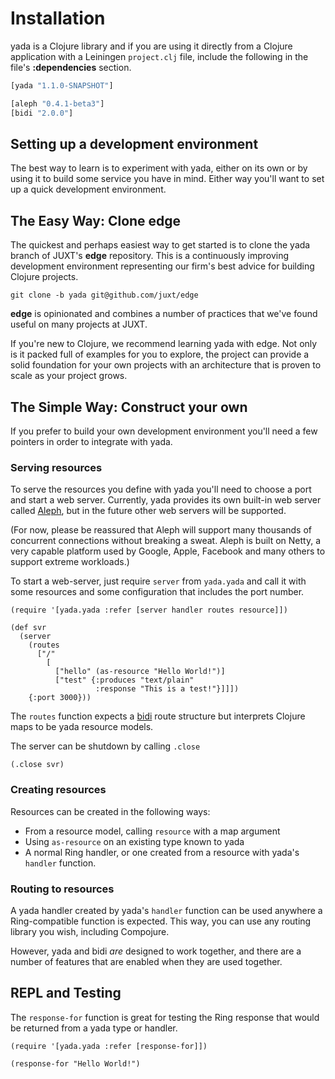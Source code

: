 # Installation

yada is a Clojure library and if you are using it directly from a
Clojure application with a Leiningen `project.clj` file, include the
following in the file's __:dependencies__ section.

```clojure
[yada "1.1.0-SNAPSHOT"]

[aleph "0.4.1-beta3"]
[bidi "2.0.0"]
```

## Setting up a development environment

The best way to learn is to experiment with yada, either on its own or by using it to build some service you have in mind. Either way you'll want to set up a quick development environment.

## The Easy Way: Clone edge

The quickest and perhaps easiest way to get started is to clone the yada branch of JUXT's __edge__ repository. This is a continuously improving development environment representing our firm's best advice for building Clojure projects.

    git clone -b yada git@github.com/juxt/edge

__edge__ is opinionated and combines a number of practices that we've found useful on many projects at JUXT.

If you're new to Clojure, we recommend learning yada with edge. Not only is it packed full of examples for you to explore, the project can provide a solid foundation for your own projects with an architecture that is proven to scale as your project grows.

## The Simple Way: Construct your own

If you prefer to build your own development environment you'll need a few pointers in order to integrate with yada.

### Serving resources

To serve the resources you define with yada you'll need to choose a port and start a web server. Currently, yada provides its own built-in web server called [Aleph](https://github.com/ztellman/aleph), but in the future other web servers will be supported.

(For now, please be reassured that Aleph will support many thousands of concurrent connections without breaking a sweat. Aleph is built on Netty, a very capable platform used by Google, Apple, Facebook and many others to support extreme workloads.)

To start a web-server, just require `server` from `yada.yada` and call it with some resources and some configuration that includes the port number.

    (require '[yada.yada :refer [server handler routes resource]])

    (def svr
      (server
        (routes
          ["/"
            [
              ["hello" (as-resource "Hello World!")]
              ["test" {:produces "text/plain"
                       :response "This is a test!"}]]])
        {:port 3000}))

The `routes` function expects a [bidi](https://github.com/juxt/bidi) route structure but interprets Clojure maps to be yada resource models.

The server can be shutdown by calling `.close`

    (.close svr)

### Creating resources

Resources can be created in the following ways:

- From a resource model, calling `resource` with a map argument
- Using `as-resource` on an existing type known to yada
- A normal Ring handler, or one created from a resource with yada's `handler` function.

### Routing to resources

A yada handler created by yada's `handler` function can be used anywhere a Ring-compatible function is expected. This way, you can use any routing library you wish, including Compojure.

However, yada and bidi _are_ designed to work together, and there are a number of features that are enabled when they are used together.

## REPL and Testing

The `response-for` function is great for testing the Ring response that would be returned from a yada type or handler.

    (require '[yada.yada :refer [response-for]])

    (response-for "Hello World!")
